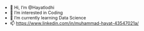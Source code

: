 - 👋 Hi, I’m @Hayatlodhi
- 👀 I’m interested in Coding
- 🌱 I’m currently learning Data Science
- 📫 https://www.linkedin.com/in/muhammad-hayat-43547021a/

<!---
Hayatlodhi/Hayatlodhi is a ✨ special ✨ repository because its `README.md` (this file) appears on your GitHub profile.
You can click the Preview link to take a look at your changes.
--->
